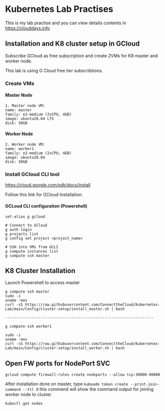 # Kubernetes Lab Practises 

This is my lab practise and you can view details contents in https://clouddays.info


## Installation and K8 cluster setup in GCloud

Subscribe GCloud as free subscription and create 2VMs for K8 master and worker node. 

This lab is using G Cloud free tier subscribtions.


### Create VMs

#### Master Node 
```
1. Master node VM:
name: master
family: e2-medium (2vCPU, 4GB)
image: ubuntu20.04 LTS 
disk: 50GB
```

#### Worker Node
````
2. Worker node VM:
name: worker1
family: e2-medium (2vCPU, 4GB)
image: ubuntu20.04
disk: 50GB
````

### Install GCloud CLI tool

https://cloud.google.com/sdk/docs/install 

Follow this link for GCloud Installation. 

#### GCLoud CLI configuration (Powershell)
```
set-alias g gcloud

# Connect to GCloud
g auth login
g projects list
g config set project <project_name>

# SSH into VMs from GCLI
g compute instances list
g compute ssh master
```

## K8 Cluster Installation

Launch Powershell to access master
```
g compute ssh master
sudo -i
uname -mov
curl -sS https://raw.githubusercontent.com/ConnecttheCloud/Kubernetes-Lab/main/Config/cluster-setup/install_master.sh | bash

-------------------------------------------------------------------

g compute ssh worker1

sudo -i
uname -mov
curl -sS https://raw.githubusercontent.com/ConnecttheCloud/Kubernetes-Lab/main/Config/cluster-setup/install_worker.sh | bash

```

## Open FW ports for NodePort SVC

```
gcloud compute firewall-rules create nodeports --allow tcp:30000-40000

```

After installation done on master, type `kubeadm token create --print-join-command --ttl 0` this command will show the command output for joining worker node to cluster.

`kubectl get nodes`